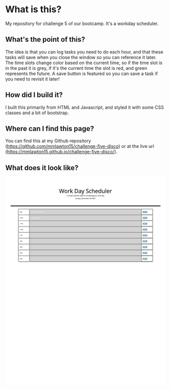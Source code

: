# What is this?
My repository for challenge 5 of our bootcamp. It's a workday scheduler.

## What's the point of this?
The idea is that you can log tasks you need to do each hour, and that these tasks will save when you close the window so you can reference it later. The time slots change color based on the current time, so if the time slot is in the past it is grey, if it's the current time the slot is red, and green represents the future. A save button is featured so you can save a task if you need to revisit it later!

## How did I build it?
I built this primarily from HTML and Javascript, and styled it with some CSS classes and a bit of bootstrap.

## Where can I find this page?
You can find this at my Github repository (https://github.com/mmlawton15/challenge-five-disco) or at the live url (https://mmlawton15.github.io/challenge-five-disco/).

## What does it look like?
![image](Develop/assets/workDayScreenshot.jpg)